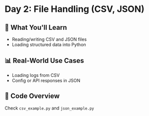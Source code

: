 # Day 2: File Handling (CSV, JSON)

## 📌 What You'll Learn
- Reading/writing CSV and JSON files
- Loading structured data into Python

## 📊 Real-World Use Cases
- Loading logs from CSV
- Config or API responses in JSON

## 🧪 Code Overview
Check `csv_example.py` and `json_example.py`
